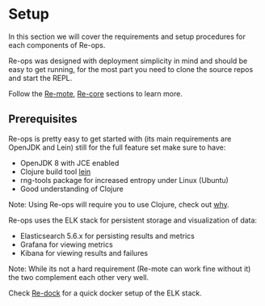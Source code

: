 # Setup

In this section we will cover the requirements and setup procedures for each components of Re-ops.

Re-ops was designed with deployment simplicity in mind and should be easy to get running, for the most part you need to clone the source repos and start the REPL.

Follow the [Re-mote](re-mote.html), [Re-core](re-core.html) sections to learn more.

## Prerequisites

Re-ops is pretty easy to get started with (its main requirements are OpenJDK and Lein) still for the full feature set make sure to have:

* OpenJDK 8 with JCE enabled
* Clojure build tool [lein](https://leiningen.org/)
* rng-tools package for increased entropy under Linux (Ubuntu)
* Good understanding of Clojure

Note: Using Re-ops will require you to use Clojure, check out [why](/#why-clojure).


Re-ops uses the ELK stack for persistent storage and visualization of data:

* Elasticsearch 5.6.x for persisting results and metrics
* Grafana for viewing metrics
* Kibana for viewing results and failures

Note: While its not a hard requirement (Re-mote can work fine without it) the two complement each other very well.

Check [Re-dock](re-dock.md) for a quick docker setup of the ELK stack.

